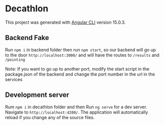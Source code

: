 # Decathlon

This project was generated with [Angular CLI](https://github.com/angular/angular-cli) version 15.0.3.

## Backend Fake
Run `npm i` in backend folder
then run `npm start`, so our backend will go up to the door `http://localhost:3000/` and will have the routes to `/results` and `/pointing`

Note: If you want to go up to another port, modify the start script in the package.json of the backend and change the port number in the url in the services
## Development server
Rum `npm i` in decathlon folder and then Run `ng serve` for a dev server. Navigate to `http://localhost:4200/`. The application will automatically reload if you change any of the source files.

